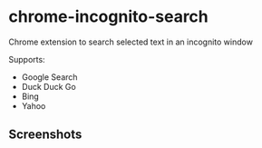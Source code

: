 # chrome-incognito-search
Chrome extension to search selected text in an incognito window

Supports:
* Google Search
* Duck Duck Go
* Bing
* Yahoo

## Screenshots

[](screenshots/01.png)
[](screenshots/02.png)
